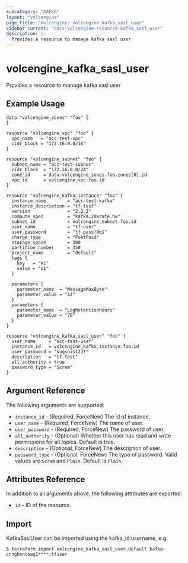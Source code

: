 ```yaml
---
subcategory: "KAFKA"
layout: "volcengine"
page_title: "Volcengine: volcengine_kafka_sasl_user"
sidebar_current: "docs-volcengine-resource-kafka_sasl_user"
description: |-
  Provides a resource to manage kafka sasl user
---
```

# volcengine_kafka_sasl_user
Provides a resource to manage kafka sasl user
## Example Usage
```hcl
data "volcengine_zones" "foo" {
}

resource "volcengine_vpc" "foo" {
  vpc_name   = "acc-test-vpc"
  cidr_block = "172.16.0.0/16"
}

resource "volcengine_subnet" "foo" {
  subnet_name = "acc-test-subnet"
  cidr_block  = "172.16.0.0/24"
  zone_id     = data.volcengine_zones.foo.zones[0].id
  vpc_id      = volcengine_vpc.foo.id
}

resource "volcengine_kafka_instance" "foo" {
  instance_name        = "acc-test-kafka"
  instance_description = "tf-test"
  version              = "2.2.2"
  compute_spec         = "kafka.20xrate.hw"
  subnet_id            = volcengine_subnet.foo.id
  user_name            = "tf-user"
  user_password        = "tf-pass!@q1"
  charge_type          = "PostPaid"
  storage_space        = 300
  partition_number     = 350
  project_name         = "default"
  tags {
    key   = "k1"
    value = "v1"
  }

  parameters {
    parameter_name  = "MessageMaxByte"
    parameter_value = "12"
  }
  parameters {
    parameter_name  = "LogRetentionHours"
    parameter_value = "70"
  }
}

resource "volcengine_kafka_sasl_user" "foo" {
  user_name     = "acc-test-user"
  instance_id   = volcengine_kafka_instance.foo.id
  user_password = "suqsnis123!"
  description   = "tf-test"
  all_authority = true
  password_type = "Scram"
}
```
## Argument Reference
The following arguments are supported:
* `instance_id` - (Required, ForceNew) The id of instance.
* `user_name` - (Required, ForceNew) The name of user.
* `user_password` - (Required, ForceNew) The password of user.
* `all_authority` - (Optional) Whether this user has read and write permissions for all topics. Default is true.
* `description` - (Optional, ForceNew) The description of user.
* `password_type` - (Optional, ForceNew) The type of password. Valid values are `Scram` and `Plain`. Default is `Plain`.

## Attributes Reference
In addition to all arguments above, the following attributes are exported:
* `id` - ID of the resource.



## Import
KafkaSaslUser can be imported using the kafka_id:username, e.g.
```
$ terraform import volcengine_kafka_sasl_user.default kafka-cnngbnntswg1****:tfuser
```

